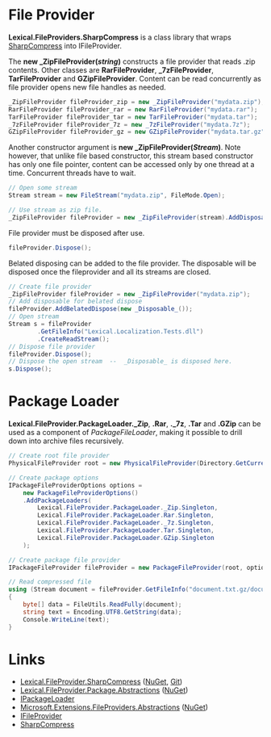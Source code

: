 # File Provider
**Lexical.FileProviders.SharpCompress** is a class library that wraps [SharpCompress](https://github.com/adamhathcock/sharpcompress) into IFileProvider.

The **new _ZipFileProvider(*string*)** constructs a file provider that reads .zip contents. 
Other classes are **RarFileProvider**, **_7zFileProvider**, **TarFileProvider** and **GZipFileProvider**.
Content can be read concurrently as file provider opens new file handles as needed.

```csharp
_ZipFileProvider fileProvider_zip = new _ZipFileProvider("mydata.zip");
RarFileProvider fileProvider_rar = new RarFileProvider("mydata.rar");
TarFileProvider fileProvider_tar = new TarFileProvider("mydata.tar");
_7zFileProvider fileProvider_7z = new _7zFileProvider("mydata.7z");
GZipFileProvider fileProvider_gz = new GZipFileProvider("mydata.tar.gz", "mydata.tar");
```

Another constructor argument is **new _ZipFileProvider(*Stream*)**. Note however, 
that unlike file based constructor, this stream based constructor has only one file pointer, content can be accessed only by one thread at a time. Concurrent threads have to wait.

```csharp
// Open some stream
Stream stream = new FileStream("mydata.zip", FileMode.Open);

// Use stream as zip file.
_ZipFileProvider fileProvider = new _ZipFileProvider(stream).AddDisposable(stream);
```

File provider must be disposed after use.

```csharp
fileProvider.Dispose();
```

Belated disposing can be added to the file provider. The disposable will be disposed once the fileprovider and all its streams are closed.

```csharp
// Create file provider
_ZipFileProvider fileProvider = new _ZipFileProvider("mydata.zip");
// Add disposable for belated dispose
fileProvider.AddBelatedDispose(new _Disposable_());
// Open stream
Stream s = fileProvider
        .GetFileInfo("Lexical.Localization.Tests.dll")
        .CreateReadStream();
// Dispose file provider
fileProvider.Dispose();
// Dispose the open stream  --  _Disposable_ is disposed here.
s.Dispose();
```

# Package Loader
**Lexical.FileProvider.PackageLoader._Zip**, **.Rar**, **._7z**, **.Tar** and **.GZip** 
can be used as a component of *PackageFileLoader*, making it possible to drill down into archive files recursively.

```csharp
// Create root file provider
PhysicalFileProvider root = new PhysicalFileProvider(Directory.GetCurrentDirectory());

// Create package options
IPackageFileProviderOptions options =
    new PackageFileProviderOptions()
    .AddPackageLoaders(
        Lexical.FileProvider.PackageLoader._Zip.Singleton, 
        Lexical.FileProvider.PackageLoader.Rar.Singleton,
        Lexical.FileProvider.PackageLoader._7z.Singleton,
        Lexical.FileProvider.PackageLoader.Tar.Singleton,
        Lexical.FileProvider.PackageLoader.GZip.Singleton
    );

// Create package file provider
IPackageFileProvider fileProvider = new PackageFileProvider(root, options).AddDisposable(root);

// Read compressed file
using (Stream document = fileProvider.GetFileInfo("document.txt.gz/document.txt").CreateReadStream())
{
    byte[] data = FileUtils.ReadFully(document);
    string text = Encoding.UTF8.GetString(data);
    Console.WriteLine(text);
}
```

# Links
* [Lexical.FileProvider.SharpCompress](http://lexical.fi/FileProvider/docs/SharpCompress/index.html) ([NuGet](https://www.nuget.org/packages/Lexical.FileProvider.SharpCompress/), [Git](https://github.com/tagcode/Lexical.FileProvider/blob/master/Lexical.FileProvider.SharpCompress/))
* [Lexical.FileProvider.Package.Abstractions](http://lexical.fi/FileProvider/docs/Package.Abstractions/index.html) ([NuGet](https://www.nuget.org/packages/Lexical.FileProvider.Package.Abstractions/))
 * [IPackageLoader](https://github.com/tagcode/Lexical.FileProvider/blob/master/Lexical.FileProvider.Package.Abstractions/IPackageLoader.cs)
* [Microsoft.Extensions.FileProviders.Abstractions](https://docs.microsoft.com/en-us/aspnet/core/fundamentals/file-providers) ([NuGet](https://www.nuget.org/packages/Microsoft.Extensions.FileProviders.Abstractions/))
 * [IFileProvider](https://github.com/aspnet/Extensions/blob/master/src/FileProviders/Abstractions/src/IFileProvider.cs)
* [SharpCompress](https://github.com/adamhathcock/sharpcompress)
